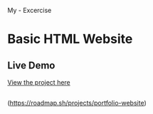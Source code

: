 My - Excercise

# Basic HTML Website

## Live Demo

[View the project here](https://indrasetiawn.github.io/basic-html/)

##
(https://roadmap.sh/projects/portfolio-website)
